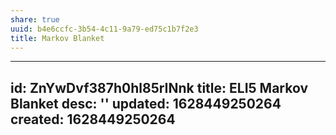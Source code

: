 ```yaml
---
share: true
uuid: b4e6ccfc-3b54-4c11-9a79-ed75c1b7f2e3
title: Markov Blanket
---
```

---
id: ZnYwDvf387h0hl85rINnk
title: ELI5 Markov Blanket
desc: ''
updated: 1628449250264
created: 1628449250264
---